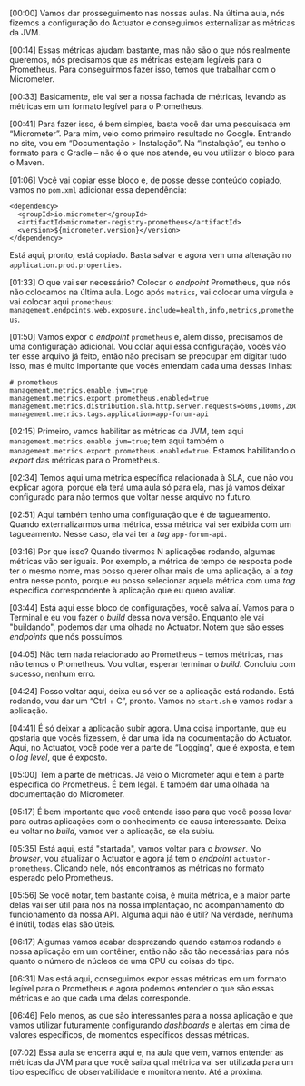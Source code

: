 \[00:00\] Vamos dar prosseguimento nas nossas aulas. Na última aula, nós fizemos a configuração do Actuator e conseguimos externalizar as métricas da JVM.

\[00:14\] Essas métricas ajudam bastante, mas não são o que nós realmente queremos, nós precisamos que as métricas estejam legíveis para o Prometheus. Para conseguirmos fazer isso, temos que trabalhar com o Micrometer.

\[00:33\] Basicamente, ele vai ser a nossa fachada de métricas, levando as métricas em um formato legível para o Prometheus.

\[00:41\] Para fazer isso, é bem simples, basta você dar uma pesquisada em “Micrometer”. Para mim, veio como primeiro resultado no Google. Entrando no site, vou em “Documentação > Instalação”. Na “Instalação”, eu tenho o formato para o Gradle – não é o que nos atende, eu vou utilizar o bloco para o Maven.

\[01:06\] Você vai copiar esse bloco e, de posse desse conteúdo copiado, vamos no `pom.xml` adicionar essa dependência:

    <dependency>
      <groupId>io.micrometer</groupId>
      <artifactId>micrometer-registry-prometheus</artifactId>
      <version>${micrometer.version}</version>
    </dependency>

Está aqui, pronto, está copiado. Basta salvar e agora vem uma alteração no `application.prod.properties`.

\[01:33\] O que vai ser necessário? Colocar o _endpoint_ Prometheus, que nós não colocamos na última aula. Logo após `metrics`, vai colocar uma vírgula e vai colocar aqui `prometheus`: `management.endpoints.web.exposure.include=health,info,metrics,prometheus`.

\[01:50\] Vamos expor o _endpoint_ `prometheus` e, além disso, precisamos de uma configuração adicional. Vou colar aqui essa configuração, vocês vão ter esse arquivo já feito, então não precisam se preocupar em digitar tudo isso, mas é muito importante que vocês entendam cada uma dessas linhas:

    # prometheus
    management.metrics.enable.jvm=true
    management.metrics.export.prometheus.enabled=true
    management.metrics.distribution.sla.http.server.requests=50ms,100ms,200ms,300ms,500ms,1s
    management.metrics.tags.application=app-forum-api

\[02:15\] Primeiro, vamos habilitar as métricas da JVM, tem aqui `management.metrics.enable.jvm=true`; tem aqui também o `management.metrics.export.prometheus.enabled=true`. Estamos habilitando o _export_ das métricas para o Prometheus.

\[02:34\] Temos aqui uma métrica específica relacionada à SLA, que não vou explicar agora, porque ela terá uma aula só para ela, mas já vamos deixar configurado para não termos que voltar nesse arquivo no futuro.

\[02:51\] Aqui também tenho uma configuração que é de tagueamento. Quando externalizarmos uma métrica, essa métrica vai ser exibida com um tagueamento. Nesse caso, ela vai ter a _tag_ `app-forum-api`.

\[03:16\] Por que isso? Quando tivermos N aplicações rodando, algumas métricas vão ser iguais. Por exemplo, a métrica de tempo de resposta pode ter o mesmo nome, mas posso querer olhar mais de uma aplicação, aí a _tag_ entra nesse ponto, porque eu posso selecionar aquela métrica com uma _tag_ específica correspondente à aplicação que eu quero avaliar.

\[03:44\] Está aqui esse bloco de configurações, você salva aí. Vamos para o Terminal e eu vou fazer o _build_ dessa nova versão. Enquanto ele vai "buildando", podemos dar uma olhada no Actuator. Notem que são esses _endpoints_ que nós possuímos.

\[04:05\] Não tem nada relacionado ao Prometheus – temos métricas, mas não temos o Prometheus. Vou voltar, esperar terminar o _build_. Concluiu com sucesso, nenhum erro.

\[04:24\] Posso voltar aqui, deixa eu só ver se a aplicação está rodando. Está rodando, vou dar um “Ctrl + C”, pronto. Vamos no `start.sh` e vamos rodar a aplicação.

\[04:41\] É só deixar a aplicação subir agora. Uma coisa importante, que eu gostaria que vocês fizessem, é dar uma lida na documentação do Actuator. Aqui, no Actuator, você pode ver a parte de “Logging”, que é exposta, e tem o _log level_, que é exposto.

\[05:00\] Tem a parte de métricas. Já veio o Micrometer aqui e tem a parte específica do Prometheus. É bem legal. E também dar uma olhada na documentação do Micrometer.

\[05:17\] É bem importante que você entenda isso para que você possa levar para outras aplicações com o conhecimento de causa interessante. Deixa eu voltar no _build_, vamos ver a aplicação, se ela subiu.

\[05:35\] Está aqui, está "startada", vamos voltar para o _browser_. No _browser_, vou atualizar o Actuator e agora já tem o _endpoint_ `actuator-prometheus`. Clicando nele, nós encontramos as métricas no formato esperado pelo Prometheus.

\[05:56\] Se você notar, tem bastante coisa, é muita métrica, e a maior parte delas vai ser útil para nós na nossa implantação, no acompanhamento do funcionamento da nossa API. Alguma aqui não é útil? Na verdade, nenhuma é inútil, todas elas são úteis.

\[06:17\] Algumas vamos acabar desprezando quando estamos rodando a nossa aplicação em um contêiner, então não são tão necessárias para nós quanto o número de núcleos de uma CPU ou coisas do tipo.

\[06:31\] Mas está aqui, conseguimos expor essas métricas em um formato legível para o Prometheus e agora podemos entender o que são essas métricas e ao que cada uma delas corresponde.

\[06:46\] Pelo menos, as que são interessantes para a nossa aplicação e que vamos utilizar futuramente configurando _dashboards_ e alertas em cima de valores específicos, de momentos específicos dessas métricas.

\[07:02\] Essa aula se encerra aqui e, na aula que vem, vamos entender as métricas da JVM para que você saiba qual métrica vai ser utilizada para um tipo específico de observabilidade e monitoramento. Até a próxima.
